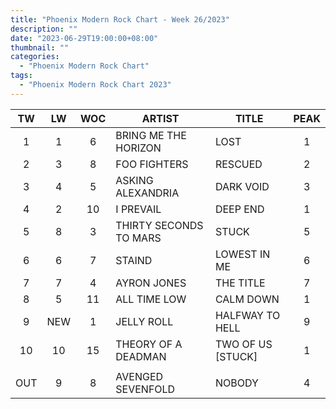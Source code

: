 ```yaml
---
title: "Phoenix Modern Rock Chart - Week 26/2023"
description: ""
date: "2023-06-29T19:00:00+08:00"
thumbnail: ""
categories:
  - "Phoenix Modern Rock Chart"
tags:
  - "Phoenix Modern Rock Chart 2023"
---
```

<!--more-->
|TW|LW|WOC|ARTIST|TITLE|PEAK|
|:----:|:----:|:----:|----|----|:----:|
|1|1|6|BRING ME THE HORIZON|LOST|1|
|2|3|8|FOO FIGHTERS|RESCUED|2|
|3|4|5|ASKING ALEXANDRIA|DARK VOID|3|
|4|2|10|I PREVAIL|DEEP END|1|
|5|8|3|THIRTY SECONDS TO MARS|STUCK|5|
|6|6|7|STAIND|LOWEST IN ME|6|
|7|7|4|AYRON JONES|THE TITLE|7|
|8|5|11|ALL TIME LOW|CALM DOWN|1|
|9|NEW|1|JELLY ROLL|HALFWAY TO HELL|9|
|10|10|15|THEORY OF A DEADMAN|TWO OF US [STUCK]|1|
| | | | | | |
|OUT|9|8|AVENGED SEVENFOLD|NOBODY|4|